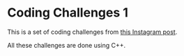 # Coding Challenges 1

This is a set of coding challenges from [this Instagram post](https://www.instagram.com/p/B4cb-LTgT9G/).

All these challenges are done using C++.
